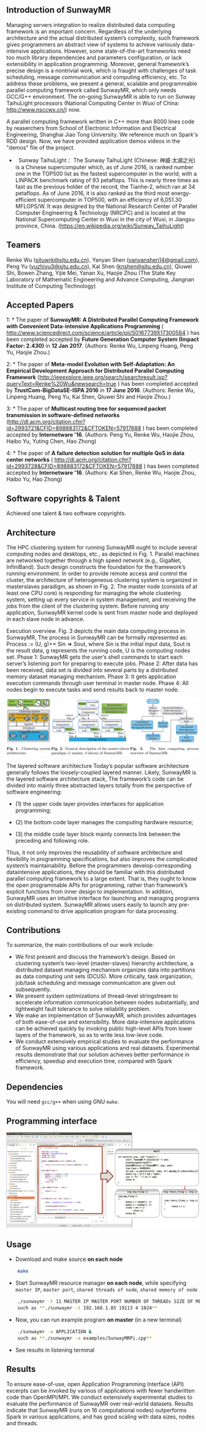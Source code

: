 ## Introduction of SunwayMR

Managing servers integration to realize distributed data computing framework is an important concern. Regardless
of the underlying architecture and the actual distributed system’s complexity, such framework gives programmers an
abstract view of systems to achieve variously data-intensive applications. However, some state-of-the-art frameworks
need too much library dependencies and parameters configuration, or lack extensibility in application programming.
Moreover, general framework’s precise design is a nontrivial work, which is fraught with challenges of task scheduling,
message communication and computing efficiency, etc. To address these problems, we present a general, scalable and
programmable parallel computing framework called SunwayMR, which only needs GCC/G++ environment. The on-going SunwayMR 
is able to run on Sunway TaihuLight processors (National Computing Center in Wuxi of China: http://www.nsccwx.cn/) now.

A parallel computing framework written in C++ more than 8000 lines code by reaserchers from School of Electronic Information and Electrical Engineering, Shanghai Jiao Tong University. We reference much on Spark's RDD design. Now, we have provided application demos videos in the "demos" file of the project. 

*    Sunway TaihuLight： The Sunway TaihuLight (Chinese: 神威·太湖之光) is a Chinese supercomputer which, as of June 2016, is ranked number one in the TOP500 list as the fastest supercomputer in the world, with a LINPACK benchmark rating of 93 petaflops. This is nearly three times as fast as the previous holder of the record, the Tianhe-2, which ran at 34 petaflops. As of June 2016, it is also ranked as the third most energy-efficient supercomputer in TOP500, with an efficiency of 6,051.30 MFLOPS/W. It was designed by the National Research Center of Parallel Computer Engineering & Technology (NRCPC) and is located at the National Supercomputing Center in Wuxi in the city of Wuxi, in Jiangsu province, China. (https://en.wikipedia.org/wiki/Sunway_TaihuLight)


## Teamers

Renke Wu (sjtuwrk@sjtu.edu.cn), Yanyan Shen (yanyanshen14@gmail.com), Peng Yu (yuzhiyu3@sjtu.edu.cn), Kai Shen (knshen@sjtu.edu.cn), Qiuwei Shi, Bowen Zhang, Yijie Mei, Yanan Xu, Haojie Zhou (The State Key Laboratory of Mathematic Engineering and Advance Computing, Jiangnan Institute of Computing Technology)

## Accepted Papers

1: * The paper of **SunwayMR: A Distributed Parallel Computing Framework with Convenient Data-intensive Applications Programming**  ( http://www.sciencedirect.com/science/article/pii/S0167739X17300584 ) has been completed accepted by **Future Generation Computer System (Impact Factor: 2.430)** in **12 Jan 2017**. (Authors: Renke Wu, Linpeng Huang, Peng Yu, Haojie Zhou.)

2: * The paper of **Meta-model Evolution with Self-Adaptation: An Empirical Development Approach for Distributed Parallel Computing Framework** (http://ieeexplore.ieee.org/search/searchresult.jsp?queryText=Renke%20Wu&newsearch=true ) has been completed accepted by **TrustCom-BigDataSE-ISPA 2016** in **17 June 2016**. (Authors: Renke Wu, Linpeng Huang, Peng Yu, Kai Shen, Qiuwei Shi and Haojie Zhou.)

3: * The paper of **Multicast routing tree for sequenced packet transmission in software-defined networks** 
(http://dl.acm.org/citation.cfm?id=2993721&CFID=898883172&CFTOKEN=57917688 ) has been completed accepted by **Internetware '16**. (Authors: Peng Yu, Renke Wu, Haojie Zhou, Haibo Yu, Yuting Chen, Hao Zhong)

4: * The paper of **A failure detection solution for multiple QoS in data center networks** ( http://dl.acm.org/citation.cfm?id=2993728&CFID=898883172&CFTOKEN=57917688 ) has been completed accepted by **Internetware '16**.
(Authors: Kai Shen, Renke Wu, Haojie Zhou, Haibo Yu, Hao Zhong)

## Software copyrights & Talent

Achieved one talent & two software copyrights.

## Architecture

The HPC clustering system for running SunwayMR ought to include several computing nodes and desktops, etc., as depicted in Fig. 1. Parallel machines are networked together through a high speed network (e.g., GigaNet, InfiniBand). Such design constructs the foundation for the framework’s running environment. In order to provide remote access and control the cluster, the architecture of heterogeneous clustering system is organized in masterslaves paradigm, as shown in Fig. 2. The master node (consists of at least one CPU core) is responding for managing the whole clustering system, setting up every service in system management, and receiving the jobs from the client of the clustering system. Before running any application, SunwayMR kernel code is sent from master node and deployed in each slave node in advance.

Execution overview. Fig. 3 depicts the main data computing process in SunwayMR, The process in SunwayMR can be formally represented as: Process := (U, g)+× Sin ⇒ Sout, where Sin is the initial input data, Sout is the result data, g represents the running code, U is the computing nodes set. Phase 1: SunwayMR gets the user’s shell commands to start each server’s listening port for preparing to execute jobs. Phase 2: After data has been received, data set is divided into several parts by a distributed memory dataset managing mechanism. Phase 3: It gets application execution commands through user terminal in master node. Phase 4: All nodes begin to execute tasks and send results back to master node.

![image](https://github.com/sjtuwrk/SunwayMR/blob/master/testData/pic.png)

The layered software architecture Today’s popular software architecture generally follows the loosely-coupled layered manner. Likely, SunwayMR is the layered software architecture stack, The framework’s code can be divided into mainly three abstracted layers totally from the perspective of software engineering: 

* (1) the upper code layer provides interfaces for application programming; 

* (2) the bottom code layer manages the computing hardware resource; 

* (3) the middle code layer block mainly connects link between the preceding and following role. 

Thus, it not only improves the reusability of software architecture and flexibility in programming specifications, but also improves the complicated system’s maintainability. Before the programmers develop corresponding dataintensive applications, they should be familiar with this distributed parallel computing framework to a large extent. That is, they ought to know the open programmable APIs for programming, rather than framework’s explicit functions from inner design to implementation. In addition, SunwayMR uses an intuitive interface for launching and managing programs on distributed system. SunwayMR allows users easily to launch any pre-existing command to drive application program for data processing.

## Contributions

To summarize, the main contributions of our work include:
* We first present and discuss the framework’s design. Based on clustering system’s two-level (master-slaves) hierarchy architecture, a distributed dataset managing mechanism organizes data into partitions as data computing unit sets (DCUS). More critically, task organization, job/task scheduling and message communication are given out subsequently.
* We present system optimizations of thread-level stringstream to accelerate information communication between nodes substantially, and lightweight fault tolerance to solve reliability problem.
* We make an implementation of SunwayMR, which provides advantages of both ease-of-use and extensibility. More data-intensive applications can be achieved quickly by invoking public high-level APIs from lower layers of the framework, so as to write less low-leve 
code.
* We conduct extensively empirical studies to evaluate the performance of SunwayMR using various applications and real datasets. Experimental results demonstrate that our solution achieves better performance in efficiency, speedup and execution time, compared with Spark framework.

## Dependencies

You will need `gcc/g++` when using GNU `make`.

## Programming interface

![image](https://github.com/sjtuwrk/SunwayMR/blob/master/testData/platform.png)

## Usage

* Download and make source **on each node**

```bash
    make
```

* Start SunwayMR resource manager **on each node**, while specifying `master IP`, `master port`, `shared threads of node`, `shared memory of node`

```bash
    ./sunwaymr -t 11 MASTER IP MASTER PORT NUMBER OF THREADs SIZE OF MEMORY &
    such as **./sunwaymr -t 192.168.1.85 19113 4 1024**
```

* Now, you can run example program **on master** (in a new terminal)

```bash
    ./sunwaymr -a APPLICATION &
    such as **./sunwaymr -a examples/SunwayMRPi.cpp**
```

* See results in listening terminal 

## Results

To ensure ease-of-use, open Application Programming Interface (API) excerpts can be invoked by various of applications with fewer handwritten code than OpenMPI/MPI. We conduct extensively experimental studies to evaluate the performance of SunwayMR over real-world datasets. Results indicate that SunwayMR (runs on 16 computational nodes) outperforms Spark in various applications, and has good scaling with data sizes, nodes and threads. 
